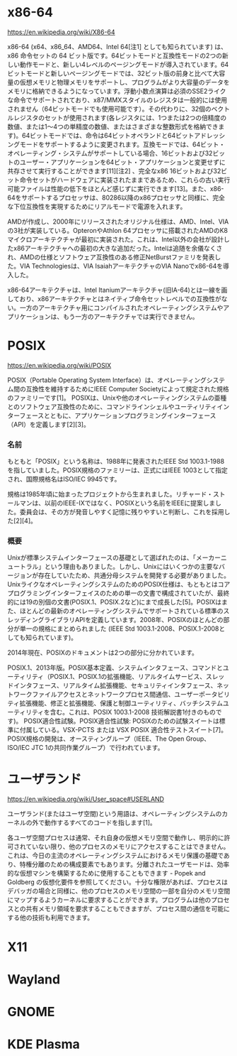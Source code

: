 # x86-64

https://en.wikipedia.org/wiki/X86-64

x86-64 (x64、x86_64、AMD64、Intel 64[注1] としても知られています) は、x86 命令セットの 64 ビット版です。64ビットモードと互換性モードの2つの新しい動作モードと、新しい4レベルのページングモードが導入されています。64ビットモードと新しいページングモードでは、32ビット版の前身と比べて大容量の仮想メモリと物理メモリをサポートし、プログラムがより大容量のデータをメモリに格納できるようになっています。浮動小数点演算は必須のSSE2ライクな命令でサポートされており、x87/MMXスタイルのレジスタは一般的には使用されません（64ビットモードでも使用可能です）。その代わりに、32個のベクトルレジスタのセットが使用されます(各レジスタには、1つまたは2つの倍精度の数値、または1～4つの単精度の数値、またはさまざまな整数形式を格納できます)。64ビットモードでは、命令は64ビットオペランドと64ビットアドレッシングモードをサポートするように変更されます。互換モードでは、64ビット・オペレーティング・システムがサポートしている場合、16ビットおよび32ビットのユーザー・アプリケーションを64ビット・アプリケーションと変更せずに共存させて実行することができます[11][注2] 、完全なx86 16ビットおよび32ビット命令セットがハードウェアに実装されたままであるため、これらの古い実行可能ファイルは性能の低下をほとんど感じずに実行できます[13]。また、x86-64をサポートするプロセッサは、80286以降のx86プロセッサと同様に、完全な下位互換性を実現するためにリアルモードで電源を入れます。

AMDが作成し、2000年にリリースされたオリジナル仕様は、AMD、Intel、VIAの3社が実装している。OpteronやAthlon 64プロセッサに搭載されたAMDのK8マイクロアーキテクチャが最初に実装された。これは、Intel以外の会社が設計したx86アーキテクチャへの最初の大きな追加だった。Intelは追随を余儀なくされ、AMDの仕様とソフトウェア互換性のある修正NetBurstファミリを発表した。VIA Technologiesは、VIA IsaiahアーキテクチャのVIA Nanoでx86-64を導入した。

x86-64アーキテクチャは、Intel Itaniumアーキテクチャ(旧IA-64)とは一線を画しており、x86アーキテクチャとはネイティブ命令セットレベルでの互換性がない。一方のアーキテクチャ用にコンパイルされたオペレーティングシステムやアプリケーションは、もう一方のアーキテクチャでは実行できません。



# POSIX

https://en.wikipedia.org/wiki/POSIX

POSIX（Portable Operating System Interface）は、オペレーティングシステム間の互換性を維持するためにIEEE Computer Societyによって規定された規格のファミリーです[1]。 POSIXは、Unixや他のオペレーティングシステムの亜種とのソフトウェア互換性のために、コマンドラインシェルやユーティリティインターフェースとともに、アプリケーションプログラミングインターフェース（API）を定義します[2][3]。



### 名前
もともと「POSIX」という名称は、1988年に発表されたIEEE Std 1003.1-1988を指していました。POSIX規格のファミリーは、正式にはIEEE 1003として指定され、国際規格名はISO/IEC 9945です。

規格は1985年頃に始まったプロジェクトから生まれました。リチャード・ストールマンは、以前のIEEE-IXではなく、POSIXという名前をIEEEに提案しました。委員会は、その方が発音しやすく記憶に残りやすいと判断し、これを採用した[2][4]。



### 概要
Unixが標準システムインターフェースの基礎として選ばれたのは、「メーカーニュートラル」という理由もありました。しかし、Unixにはいくつかの主要なバージョンが存在していたため、共通分母システムを開発する必要がありました。UnixライクなオペレーティングシステムのためのPOSIX仕様は、もともとはコアプログラミングインターフェイスのための単一の文書で構成されていたが、最終的には19の別個の文書(POSIX.1、POSIX.2など)にまで成長した[5]。POSIXはまた、ほとんどの最新のオペレーティングシステムでサポートされている標準のスレッディングライブラリAPIを定義しています。2008年、POSIXのほとんどの部分が単一の規格にまとめられました (IEEE Std 1003.1-2008、POSIX.1-2008としても知られています)。

2014年現在、POSIXのドキュメントは2つの部分に分かれています。

POSIX.1、2013年版。POSIX基本定義、システムインタフェース、コマンドとユーティリティ（POSIX.1、POSIX.1の拡張機能、リアルタイムサービス、スレッドインタフェース、リアルタイム拡張機能、セキュリティインタフェース、ネットワークファイルアクセスとネットワークプロセス間通信、ユーザーポータビリティ拡張機能、修正と拡張機能、保護と制御ユーティリティ、バッチシステムユーティリティを含む。これは、POSIX 1003.1-2008 技術解説書1付きのものです)。
POSIX適合性試験。POSIX適合性試験: POSIXのための試験スイートは標準に付属している。VSX-PCTS または VSX POSIX 適合性テストスイート[7]。
POSIX規格の開発は、オースティングループ（IEEE、The Open Group、ISO/IEC JTC 1の共同作業グループ）で行われています。



# ユーザランド

https://en.wikipedia.org/wiki/User_space#USERLAND

ユーザランド(またはユーザ空間)という用語は、オペレーティングシステムのカーネルの外で動作するすべてのコードを指します[1]。

各ユーザ空間プロセスは通常、それ自身の仮想メモリ空間で動作し、明示的に許可されていない限り、他のプロセスのメモリにアクセスすることはできません。これは、今日の主流のオペレーティングシステムにおけるメモリ保護の基礎であり、特権分離のための構成要素でもあります。分離されたユーザモードは、効率的な仮想マシンを構築するために使用することもできます - Popek and Goldberg の仮想化要件を参照してください。十分な権限があれば、プロセスはデバッガの場合と同様に、他のプロセスのメモリ空間の一部を自分のメモリ空間にマップするようカーネルに要求することができます。プログラムは他のプロセスとの共有メモリ領域を要求することもできますが、プロセス間の通信を可能にする他の技術も利用できます。



# X11



# Wayland



# GNOME



# KDE Plasma